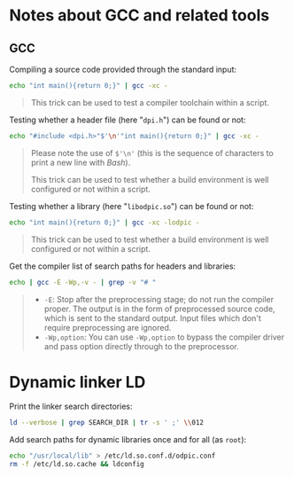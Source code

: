 # Notes about GCC and related tools

## GCC

Compiling a source code provided through the standard input:

```bash
echo "int main(){return 0;}" | gcc -xc -
```

> This trick can be used to test a compiler toolchain within a script.

Testing whether a header file (here "`dpi.h`") can be found or not:

```bash
echo "#include <dpi.h>"$'\n'"int main(){return 0;}" | gcc -xc -
```

> Please note the use of `$'\n'` (this is the sequence of characters to print a new line with _Bash_).
>
> This trick can be used to test whether a build environment is well configured or not within a script.

Testing whether a library (here "`libodpic.so`") can be found or not:

```bash
echo "int main(){return 0;}" | gcc -xc -lodpic -
```

> This trick can be used to test whether a build environment is well configured or not within a script.

Get the compiler list of search paths for headers and libraries:

```bash
echo | gcc -E -Wp,-v - | grep -v "# "
```

> * `-E`: Stop after the preprocessing stage; do not run the compiler proper. The output is in the form of preprocessed source code, which is sent to the standard output. Input files which don't require preprocessing are ignored.
> * `-Wp,option`: You can use `-Wp,option` to bypass the compiler driver and pass option directly through to the preprocessor. 

# Dynamic linker LD

Print the linker search directories:

```bash
ld --verbose | grep SEARCH_DIR | tr -s ' ;' \\012
```

Add search paths for dynamic libraries once and for all (as `root`):

```bash
echo "/usr/local/lib" > /etc/ld.so.conf.d/odpic.conf
rm -f /etc/ld.so.cache && ldconfig
```
